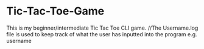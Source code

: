 # Tic-Tac-Toe-Game
This is my beginner/intermediate Tic Tac Toe CLI game.
//The Username.log file is used to keep track of what the user has inputted into the program e.g. username

